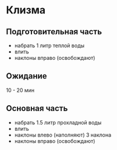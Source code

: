# Клизма
## Подготовительная часть
- набрать 1 литр теплой воды
- влить
- наклоны вправо (освобождают)
## Ожидание
10 - 20 мин
## Основная часть
- набрать 1.5 литр прохладной воды
- влить
- наклоны влево (наполняют) 3 наклона
- наклоны вправо (освобождают)